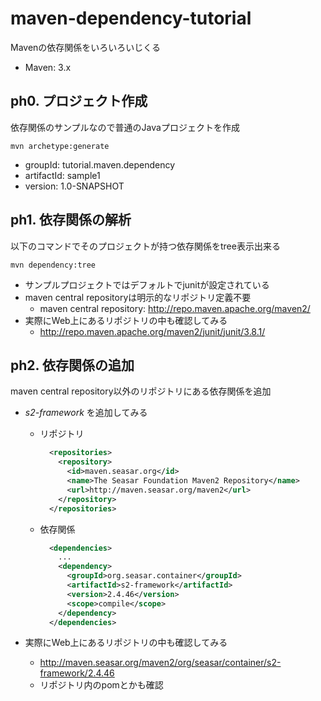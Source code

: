 # maven-dependency-tutorial

Mavenの依存関係をいろいろいじくる

- Maven: 3.x

## ph0. プロジェクト作成

依存関係のサンプルなので普通のJavaプロジェクトを作成

    mvn archetype:generate

- groupId: tutorial.maven.dependency
- artifactId: sample1
- version: 1.0-SNAPSHOT

## ph1. 依存関係の解析

以下のコマンドでそのプロジェクトが持つ依存関係をtree表示出来る

    mvn dependency:tree

- サンプルプロジェクトではデフォルトでjunitが設定されている
- maven central repositoryは明示的なリポジトリ定義不要
    - maven central repository: http://repo.maven.apache.org/maven2/
- 実際にWeb上にあるリポジトリの中も確認してみる
    - http://repo.maven.apache.org/maven2/junit/junit/3.8.1/

## ph2. 依存関係の追加

maven central repository以外のリポジトリにある依存関係を追加

- *s2-framework* を追加してみる

    - リポジトリ

        ```xml
          <repositories>
            <repository>
              <id>maven.seasar.org</id>
              <name>The Seasar Foundation Maven2 Repository</name>
              <url>http://maven.seasar.org/maven2</url>
            </repository>
          </repositories>
        ```
    - 依存関係

        ```xml
          <dependencies>
            ...
            <dependency>
              <groupId>org.seasar.container</groupId>
              <artifactId>s2-framework</artifactId>
              <version>2.4.46</version>
              <scope>compile</scope>
            </dependency>
          </dependencies>
        ```

- 実際にWeb上にあるリポジトリの中も確認してみる
    - http://maven.seasar.org/maven2/org/seasar/container/s2-framework/2.4.46
    - リポジトリ内のpomとかも確認